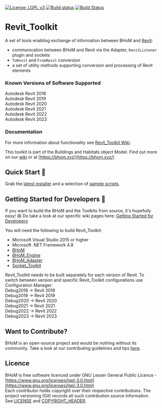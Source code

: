 [![License: LGPL v3](https://img.shields.io/badge/License-LGPL%20v3-blue.svg)](https://www.gnu.org/licenses/lgpl-3.0) [![Build status](https://ci.appveyor.com/api/projects/status/d1y1h3ywkch3fd06/branch/master?svg=true)](https://ci.appveyor.com/project/BHoMBot/revit-toolkit/branch/master) [![Build Status](https://dev.azure.com/BHoMBot/BHoM/_apis/build/status/Revit_Toolkit/Revit_Toolkit.CheckCore?branchName=master)](https://dev.azure.com/BHoMBot/BHoM/_build/latest?definitionId=99&branchName=master)

# Revit_Toolkit

A set of tools enabling exchange of information between BHoM and [Revit](https://www.autodesk.com/products/revit/overview):
- communication between BHoM and Revit via the Adapter, `RevitListener` plugin and sockets
- `ToRevit` and `FromRevit` conversion
- a set of utility methods supporting conversion and processing of Revit elements

### Known Versions of Software Supported
Autodesk Revit 2018  
Autodesk Revit 2019  
Autodesk Revit 2020  
Autodesk Revit 2021  
Autodesk Revit 2022  
Autodesk Revit 2023  

### Documentation
For more information about functionality see [Revit_Toolkit Wiki](https://github.com/BHoM/Revit_Toolkit/wiki).

This toolkit is part of the Buildings and Habitats object Model. Find out more on our [wiki](https://github.com/BHoM/documentation/wiki) or at [https://bhom.xyz](https://bhom.xyz/)

## Quick Start 🚀 

Grab the [latest installer](https://bhom.xyz/) and a selection of [sample scripts](https://github.com/BHoM/samples).


## Getting Started for Developers 🤖 

If you want to build the BHoM and the Toolkits from source, it's hopefully easy! 😄 
Do take a look at our specific wiki pages here: [Getting Started for Developers](https://bhom.xyz/documentation/Contributing/Getting-started-for-developers/)

You will need the following to build Revit_Toolkit:
- Microsoft Visual Studio 2015 or higher
- Microsoft .NET Framework 4.8
- [BHoM](https://github.com/BHoM/BHoM)
- [BHoM_Engine](https://github.com/BHoM/BHoM_Engine)
- [BHoM_Adapter](https://github.com/BHoM/BHoM_Adapter)
- [Socket_Toolkit](https://github.com/BHoM/Socket_Toolkit)

Revit_Toolkit needs to be built separately for each version of Revit. To switch between version and specific Revit_Toolkit configurations use Configuration Manager:  
Debug2018 -> Revit 2018  
Debug2019 -> Revit 2019  
Debug2020 -> Revit 2020  
Debug2021 -> Revit 2021  
Debug2022 -> Revit 2022  
Debug2023 -> Revit 2023  


## Want to Contribute? ##

BHoM is an open-source project and would be nothing without its community. Take a look at our contributing guidelines and tips [here](https://github.com/BHoM/BHoM/blob/main/CONTRIBUTING.md).


## Licence ##

BHoM is free software licenced under GNU Lesser General Public Licence - [https://www.gnu.org/licenses/lgpl-3.0.html](https://www.gnu.org/licenses/lgpl-3.0.html)  
Each contributor holds copyright over their respective contributions.
The project versioning (Git) records all such contribution source information.
See [LICENSE](https://github.com/BHoM/BHoM/blob/main/LICENSE) and [COPYRIGHT_HEADER](https://github.com/BHoM/BHoM/blob/main/COPYRIGHT_HEADER.txt).
